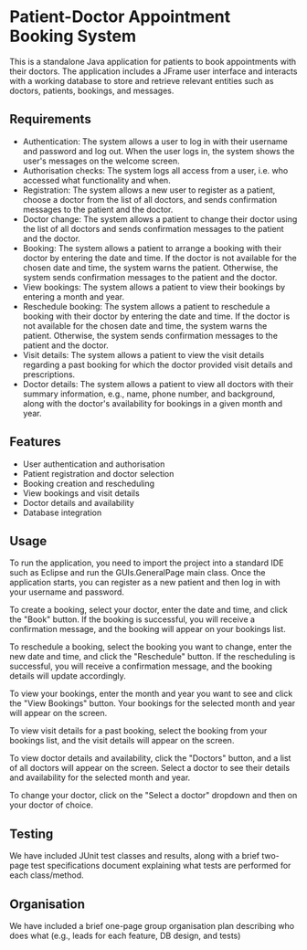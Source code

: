 Patient-Doctor Appointment Booking System
=========================================

This is a standalone Java application for patients to book appointments with their doctors. The application includes a JFrame user interface and interacts with a working database to store and retrieve relevant entities such as doctors, patients, bookings, and messages.

Requirements
------------

-   Authentication: The system allows a user to log in with their username and password and log out. When the user logs in, the system shows the user's messages on the welcome screen.
-   Authorisation checks: The system logs all access from a user, i.e. who accessed what functionality and when.
-   Registration: The system allows a new user to register as a patient, choose a doctor from the list of all doctors, and sends confirmation messages to the patient and the doctor.
-   Doctor change: The system allows a patient to change their doctor using the list of all doctors and sends confirmation messages to the patient and the doctor.
-   Booking: The system allows a patient to arrange a booking with their doctor by entering the date and time. If the doctor is not available for the chosen date and time, the system warns the patient. Otherwise, the system sends confirmation messages to the patient and the doctor.
-   View bookings: The system allows a patient to view their bookings by entering a month and year.
-   Reschedule booking: The system allows a patient to reschedule a booking with their doctor by entering the date and time. If the doctor is not available for the chosen date and time, the system warns the patient. Otherwise, the system sends confirmation messages to the patient and the doctor.
-   Visit details: The system allows a patient to view the visit details regarding a past booking for which the doctor provided visit details and prescriptions.
-   Doctor details: The system allows a patient to view all doctors with their summary information, e.g., name, phone number, and background, along with the doctor's availability for bookings in a given month and year.

Features
--------

-   User authentication and authorisation
-   Patient registration and doctor selection
-   Booking creation and rescheduling
-   View bookings and visit details
-   Doctor details and availability
-   Database integration

Usage
-----

To run the application, you need to import the project into a standard IDE such as Eclipse and run the GUIs.GeneralPage main class. Once the application starts, you can register as a new patient and then log in with your username and password.

To create a booking, select your doctor, enter the date and time, and click the "Book" button. If the booking is successful, you will receive a confirmation message, and the booking will appear on your bookings list.

To reschedule a booking, select the booking you want to change, enter the new date and time, and click the "Reschedule" button. If the rescheduling is successful, you will receive a confirmation message, and the booking details will update accordingly.

To view your bookings, enter the month and year you want to see and click the "View Bookings" button. Your bookings for the selected month and year will appear on the screen.

To view visit details for a past booking, select the booking from your bookings list, and the visit details will appear on the screen.

To view doctor details and availability, click the "Doctors" button, and a list of all doctors will appear on the screen. Select a doctor to see their details and availability for the selected month and year.

To change your doctor, click on the "Select a doctor" dropdown and then on your doctor of choice.

Testing
-------

We have included JUnit test classes and results, along with a brief two-page test specifications document explaining what tests are performed for each class/method.

Organisation
------------

We have included a brief one-page group organisation plan describing who does what (e.g., leads for each feature, DB design, and tests)